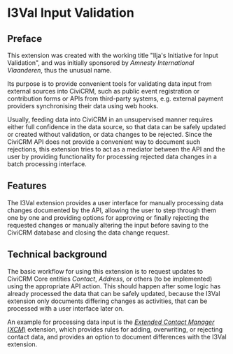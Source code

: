 # I3Val Input Validation

## Preface

This extension was created with the working title "Ilja's Initiative for Input
Validation", and was initially sponsored by *Amnesty International Vlaanderen*,
thus the unusual name.

Its purpose is to provide convenient tools for validating data input from
external sources into CiviCRM, such as public event registration or contribution
forms or APIs from third-party systems, e.g. external payment providers
synchronising their data using web hooks.

Usually, feeding data into CiviCRM in an unsupervised manner requires either
full confidence in the data source, so that data can be safely updated or
created without validation, or data changes to be rejected. Since the CiviCRM
API does not provide a convenient way to document such rejections, this
extension tries to act as a mediator between the API and the user by providing
functionality for processing rejected data changes in a batch processing
interface.

## Features

The I3Val extension provides a user interface for manually processing data
changes documented by the API, allowing the user to step through them one by one
and providing options for approving or finally rejecting the requested changes
or manually altering the input before saving to the CiviCRM database and closing
the data change request.

## Technical background

The basic workflow for using this extension is to request updates to CiviCRM
Core entities *Contact*, *Address*, or others (to be implemented) using the
appropriate API action. This should happen after some logic has already
processed the data that can be safely updated, because the I3Val extension only
documents differing changes as activities, that can be processed with a user
interface later on.

An example for processing data input is the
[*Extended Contact Manager* (*XCM*)](https://github.com/systopia/de.systopia.xcm)
extension, which provides rules for adding, overwriting, or rejecting contact
data, and provides an option to document differences with the I3Val extension.
